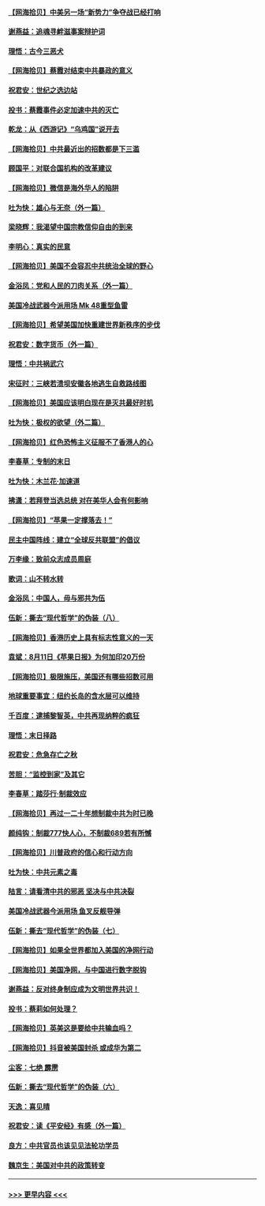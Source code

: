 #### [【网海拾贝】中美另一场“新势力”争夺战已经打响](../pages/nsc993/n12346998.md?t=08220851) 
#### [谢燕益：追魂寻衅滋事案辩护词](../pages/nsc993/n12346892.md?t=08220851) 
#### [理悟：古今三恶犬](../pages/nsc993/n12345190.md?t=08220851) 
#### [【网海拾贝】蔡霞对结束中共暴政的意义](../pages/nsc993/n12344263.md?t=08220851) 
#### [祝君安：世纪之选边站](../pages/nsc993/n12342382.md?t=08220851) 
#### [投书：蔡霞事件必定加速中共的灭亡](../pages/nsc993/n12341881.md?t=08220851) 
#### [乾龙：从《西游记》“乌鸡国”说开去](../pages/nsc993/n12341690.md?t=08220851) 
#### [【网海拾贝】中共最近出的招数都是下三滥](../pages/nsc993/n12341593.md?t=08220851) 
#### [顾国平：对联合国机构的改革建议](../pages/nsc993/n12339928.md?t=08220851) 
#### [【网海拾贝】微信是海外华人的陷阱](../pages/nsc993/n12338868.md?t=08220851) 
#### [吐为快：雄心与无奈（外一篇）](../pages/nsc993/n12338132.md?t=08220851) 
#### [梁晓辉：我渴望中国宗教信仰自由的到来](../pages/nsc993/n12336657.md?t=08220851) 
#### [李明心：真实的民意](../pages/nsc993/n12336089.md?t=08220851) 
#### [【网海拾贝】美国不会容忍中共统治全球的野心](../pages/nsc993/n12336063.md?t=08220851) 
#### [金浴凤：党和人民的刀肉关系（外一篇）](../pages/nsc993/n12335834.md?t=08220851) 
#### [美国冷战武器今派用场 Mk 48重型鱼雷](../pages/nsc993/n12335354.md?t=08220851) 
#### [【网海拾贝】希望美国加快重建世界新秩序的步伐](../pages/nsc993/n12334224.md?t=08220851) 
#### [祝君安：数字货币（外一篇）](../pages/nsc993/n12334186.md?t=08220851) 
#### [理悟：中共祸武穴](../pages/nsc993/n12333962.md?t=08220851) 
#### [宋征时：三峡若溃坝安徽各地逃生自救路线图](../pages/nsc993/n12332450.md?t=08220851) 
#### [【网海拾贝】美国应该明白现在是灭共最好时机](../pages/nsc993/n12332313.md?t=08220851) 
#### [吐为快：极权的欲望（外二篇）](../pages/nsc993/n12332089.md?t=08220851) 
#### [【网海拾贝】红色恐怖主义征服不了香港人的心](../pages/nsc993/n12329296.md?t=08220851) 
#### [李春草：专制的末日](../pages/nsc993/n12329079.md?t=08220851) 
#### [吐为快：木兰花‧加速道](../pages/nsc993/n12327366.md?t=08220851) 
#### [拂潇：若拜登当选总统 对在美华人会有何影响](../pages/nsc993/n12295996.md?t=08220851) 
#### [【网海拾贝】“苹果一定撑落去！”](../pages/nsc993/n12326784.md?t=08220851) 
#### [民主中国阵线：建立“全球反共联盟”的倡议](../pages/nsc993/n12324177.md?t=08220851) 
#### [万李缘：致前众志成员周庭](../pages/nsc993/n12324635.md?t=08220851) 
#### [歌词：山不转水转](../pages/nsc993/n12324599.md?t=08220851) 
#### [金浴凤：中国人，毋与邪共为伍](../pages/nsc993/n12324257.md?t=08220851) 
#### [伍新：撕去“现代哲学”的伪装（八）](../pages/nsc993/n12324188.md?t=08220851) 
#### [【网海拾贝】香港历史上具有标志性意义的一天](../pages/nsc993/n12324021.md?t=08220851) 
#### [袁斌：8月11日《苹果日报》为何加印20万份](../pages/nsc993/n12323955.md?t=08220851) 
#### [【网海拾贝】极限施压，美国还有哪些招数可用](../pages/nsc993/n12322512.md?t=08220851) 
#### [地球重要事宜：纽约长岛的含水层可以维持](../pages/nsc993/n12321844.md?t=08220851) 
#### [千百度：逮捕黎智英，中共再现纳粹的疯狂](../pages/nsc993/n12321777.md?t=08220851) 
#### [理悟：末日择路](../pages/nsc993/n12320812.md?t=08220851) 
#### [祝君安：危急存亡之秋](../pages/nsc993/n12320795.md?t=08220851) 
#### [苦胆：“监控到家”及其它](../pages/nsc993/n12320751.md?t=08220851) 
#### [李春草：踏莎行·制裁效应](../pages/nsc993/n12318290.md?t=08220851) 
#### [【网海拾贝】再过一二十年想制裁中共为时已晚](../pages/nsc993/n12318195.md?t=08220851) 
#### [颜纯钩：制裁777快人心，不制裁689若有所憾](../pages/nsc993/n12316912.md?t=08220851) 
#### [【网海拾贝】川普政府的信心和行动方向](../pages/nsc993/n12316673.md?t=08220851) 
#### [吐为快：中共元素之毒](../pages/nsc993/n12316547.md?t=08220851) 
#### [陆言：请看清中共的邪恶 坚决与中共决裂](../pages/nsc993/n12315784.md?t=08220851) 
#### [美国冷战武器今派用场 鱼叉反舰导弹](../pages/nsc993/n12316258.md?t=08220851) 
#### [伍新：撕去“现代哲学”的伪装（七）](../pages/nsc993/n12315846.md?t=08220851) 
#### [【网海拾贝】如果全世界都加入美国的净网行动](../pages/nsc993/n12315588.md?t=08220851) 
#### [【网海拾贝】美国净网，与中国进行数字脱钩](../pages/nsc993/n12312813.md?t=08220851) 
#### [谢燕益：反对终身制应成为文明世界共识！](../pages/nsc993/n12310465.md?t=08220851) 
#### [投书：蔡莉如何处理？](../pages/nsc993/n12310224.md?t=08220851) 
#### [【网海拾贝】英美这是要给中共输血吗？](../pages/nsc993/n12307646.md?t=08220851) 
#### [【网海拾贝】抖音被美国封杀 或成华为第二](../pages/nsc993/n12305277.md?t=08220851) 
#### [尘客：七绝 霹雳](../pages/nsc993/n12304053.md?t=08220851) 
#### [伍新：撕去“现代哲学”的伪装（六）](../pages/nsc993/n12303243.md?t=08220851) 
#### [天逸：喜见晴](../pages/nsc993/n12303226.md?t=08220851) 
#### [祝君安：读《平安经》有感（外一篇）](../pages/nsc993/n12303170.md?t=08220851) 
#### [良方：中共官员也该见见法轮功学员](../pages/nsc993/n12302985.md?t=08220851) 
#### [魏京生：美国对中共的政策转变](../pages/nsc993/n12302929.md?t=08220851) 

----
#### [ >>> 更早内容 <<< ](../indexes/nsc993-earlier.md)
